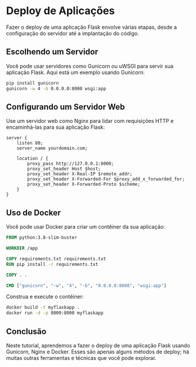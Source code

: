 
# Deploy de Aplicações

Fazer o deploy de uma aplicação Flask envolve várias etapas, desde a configuração do servidor até a implantação do código.

## Escolhendo um Servidor

Você pode usar servidores como Gunicorn ou uWSGI para servir sua aplicação Flask. Aqui está um exemplo usando Gunicorn:

```bash
pip install gunicorn
gunicorn -w 4 -b 0.0.0.0:8000 wsgi:app
```

## Configurando um Servidor Web

Use um servidor web como Nginx para lidar com requisições HTTP e encaminhá-las para sua aplicação Flask:

```nginx
server {
    listen 80;
    server_name yourdomain.com;

    location / {
        proxy_pass http://127.0.0.1:8000;
        proxy_set_header Host $host;
        proxy_set_header X-Real-IP $remote_addr;
        proxy_set_header X-Forwarded-For $proxy_add_x_forwarded_for;
        proxy_set_header X-Forwarded-Proto $scheme;
    }
}
```

## Uso de Docker

Você pode usar Docker para criar um contêiner da sua aplicação:

```dockerfile
FROM python:3.8-slim-buster

WORKDIR /app

COPY requirements.txt requirements.txt
RUN pip install -r requirements.txt

COPY . .

CMD ["gunicorn", "-w", "4", "-b", "0.0.0.0:8000", "wsgi:app"]
```

Construa e execute o contêiner:

```bash
docker build -t myflaskapp .
docker run -d -p 8000:8000 myflaskapp
```

## Conclusão

Neste tutorial, aprendemos a fazer o deploy de uma aplicação Flask usando Gunicorn, Nginx e Docker. Esses são apenas alguns métodos de deploy; há muitas outras ferramentas e técnicas que você pode explorar.
    
